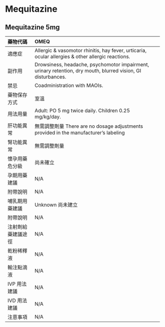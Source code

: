 # Mequitazine

## Mequitazine  5mg

| 藥物代碼           | OMEQ                                                                                                         |
|:-------------------|:-------------------------------------------------------------------------------------------------------------|
| 適應症             | Allergic & vasomotor rhinitis, hay fever, urticaria, ocular allergies & other allergic reactions.            |
| 副作用             | Drowsiness, headache, psychomotor impairment, urinary retention, dry mouth, blurred vision, GI disturbances. |
| 禁忌               | Coadministration with MAOIs.                                                                                 |
| 藥物保存方式       | 室溫                                                                                                         |
| 用法用量           | Adult: PO 5 mg twice daily. Children 0.25 mg/kg/day.                                                         |
| 肝功能異常         | 無需調整劑量  There are no dosage adjustments provided in the manufacturer’s labeling                        |
| 腎功能異常         | 無需調整劑量                                                                                                 |
| 懷孕用藥危分級     | 尚未確立                                                                                                     |
| 孕期用藥建議       | N/A                                                                                                          |
| 附帶說明           | N/A                                                                                                          |
| 哺乳期用藥建議     | Unknown 尚未建立                                                                                             |
| 附帶說明           | N/A                                                                                                          |
| 注射劑給藥建議途徑 | N/A                                                                                                          |
| 乾粉稀釋液         | N/A                                                                                                          |
| 輸注點滴液         | N/A                                                                                                          |
| IVP 用法建議       | N/A                                                                                                          |
| IVD 用法建議       | N/A                                                                                                          |
| 注意事項           | N/A                                                                                                          |

